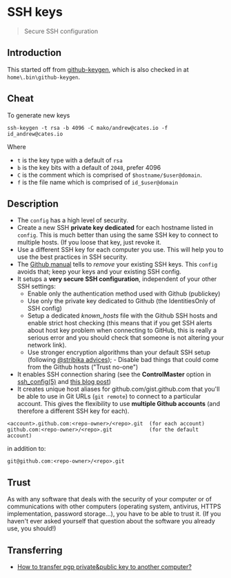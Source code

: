 # SSH keys

> Secure SSH configuration

## Introduction

This started off from [github-keygen](https://github.com/dolmen/github-keygen),
which is also checked in at `home\.bin\github-keygen`.

## Cheat

To generate new keys

```
ssh-keygen -t rsa -b 4096 -C mako/andrew@cates.io -f id_andrew@cates.io
```

Where

- `t` is the key type with a default of `rsa`
- `b` is the key bits with a default of `2048`, prefer 4096
- `C` is the comment which is comprised of `$hostname/$user@domain`.
- `f` is the file name which is comprised of `id_$user@domain`

## Description

- The `config` has a high level of security.
- Create a new SSH **private key dedicated** for each hostname listed in
  `config`. This is much better than using the same SSH key to connect to
  multiple hosts. (If you loose that key, just revoke it.
- Use a different SSH key for each computer you use. This will help you to use
  the best practices in SSH security.
- The [Github manual](https://help.github.com/articles/generating-ssh-keys)
  tells to _remove_ your existing SSH keys. This `config` avoids that; keep your
  keys and your existing SSH config.
- It setups a **very secure SSH configuration**, independent of your other SSH
  settings:
  - Enable only the authentication method used with Github (publickey)
  - Use only the private key dedicated to Github (the IdentitiesOnly of SSH
    config)
  - Setup a dedicated _known_hosts_ file with the Github SSH hosts and enable
    strict host checking (this means that if you get SSH alerts about host key
    problem when connecting to GitHub, this is really a serious error and you
    should check that someone is not altering your network link).
  - Use stronger encryption algorithms than your default SSH setup (following
    [@stribika advices](https://stribika.github.io/2015/01/04/secure-secure-shell.html)); -
    Disable bad things that could come from the Github hosts ("Trust no-one")
- It enables SSH connection sharing (see the **ControlMaster** option in
  [ssh_config(5)](http://search.cpan.org/perldoc?ssh_config\(5\)) and
  [this blog post](http://interrobeng.com/2013/08/25/speed-up-git-5x-to-50x/))
- It creates unique host aliases for github.com/gist.github.com that you'll be
  able to use in Git URLs (`git remote`) to connect to a particular account.
  This gives the flexibility to use **multiple Github accounts** (and therefore
  a different SSH key for each).

```ssh
<account>.github.com:<repo-owner>/<repo>.git  (for each account)
github.com:<repo-owner>/<repo>.git            (for the default account)
```

in addition to:

```ssh
git@github.com:<repo-owner>/<repo>.git
```

## Trust

As with any software that deals with the security of your computer or of
communications with other computers (operating system, antivirus, HTTPS
implementation, password storage...), you have to be able to trust it. (If you
haven't ever asked yourself that question about the software you already use,
you should!)

## Transferring

- [How to transfer pgp private&public key to another computer?](https://stackoverflow.com/questions/3174537/how-to-transfer-pgp-privatepublic-key-to-another-computer/3176373#3176373)
